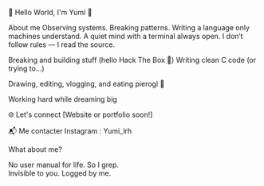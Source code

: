  🌸 Hello World, I'm Yumi 🌸

  About me 
Observing systems. Breaking patterns. Writing a language only machines understand.
A quiet mind with a terminal always open.
I don’t follow rules — I read the source.

Breaking and building stuff (hello Hack The Box 👾)
Writing clean C code (or trying to…)

Drawing, editing, vlogging, and eating pierogi 🥟

Working hard while dreaming big

   🌐 Let's connect
[Website or portfolio soon!]


📬 Me contacter 
Instagram : Yumi_lrh


  What about me?
  
No user manual for life. So I grep.  
Invisible to you. Logged by me.
